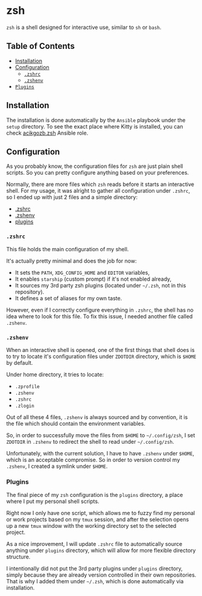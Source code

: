 # zsh

`zsh` is a shell designed for interactive use, similar to `sh` or `bash`.

## Table of Contents

<!--toc:start-->

- [Installation](#installation)
- [Configuration](#configuration)
  - [`.zshrc`](#zshrc)
  - [`.zshenv`](#zshenv)
- [`Plugins`](#plugins)
<!--toc:end-->

## <a id='installation'></a> Installation

The installation is done automatically by the `Ansible` playbook under the `setup` directory.
To see the exact place where Kitty is installed, you can check [acikgozb.zsh](https://github.com/acikgozb/dotfiles/tree/main/setup/roles/acikgozb.zsh) Ansible role.

## <a id='configuration'></a> Configuration

As you probably know, the configuration files for `zsh` are just plain shell scripts. So you can pretty configure anything based on your preferences.

Normally, there are more files which `zsh` reads before it starts an interactive shell.
For my usage, it was alright to gather all configuration under `.zshrc`, so I ended up with just 2 files and a simple directory:

- [.zshrc](https://github.com/acikgozb/dotfiles/blob/main/zsh/.zshrc)
- [.zshenv](https://github.com/acikgozb/dotfiles/blob/main/zsh/.zshenv)
- [plugins](https://github.com/acikgozb/dotfiles/tree/main/zsh/plugins)

### <a id='zshrc'></a> `.zshrc`

This file holds the main configuration of my shell.

It's actually pretty minimal and does the job for now:

- It sets the `PATH`, `XDG_CONFIG_HOME` and `EDITOR` variables,
- It enables `starship` (custom prompt) if it's not enabled already,
- It sources my 3rd party zsh plugins (located under `~/.zsh`, not in this repository).
- It defines a set of aliases for my own taste.

However, even if I correctly configure everything in `.zshrc`, the shell has no idea where to look for this file.
To fix this issue, I needed another file called `.zshenv`.

### <a id='zshenv'></a> `.zshenv`

When an interactive shell is opened, one of the first things that shell does is to try to locate it's configuration files under `ZDOTDIR` directory, which is `$HOME` by default.

Under home directory, it tries to locate:

- `.zprofile`
- `.zshenv`
- `.zshrc`
- `.zlogin`

Out of all these 4 files, `.zshenv` is always sourced and by convention, it is the file which should contain the environment variables.

So, in order to successfully move the files from `$HOME` to `~/.config/zsh`, I set `ZDOTDIR` in `.zshenv` to redirect the shell to read under `~/.config/zsh`.

Unfortunately, with the current solution, I have to have `.zshenv` under `$HOME`, which is an acceptable compromise.
So in order to version control my `.zshenv`, I created a symlink under `$HOME`.

### <a id='plugins'></a> Plugins

The final piece of my `zsh` configuration is the `plugins` directory, a place where I put my personal shell scripts.

Right now I only have one script, which allows me to fuzzy find my personal or work projects based on my `tmux` session, and after the selection opens up a new `tmux` window with the working directory set to the selected project.

As a nice improvement, I will update `.zshrc` file to automatically source anything under `plugins` directory, which will allow for more flexible directory structure.

I intentionally did not put the 3rd party plugins under `plugins` directory, simply because they are already version controlled in their own repositories.
That is why I added them under `~/.zsh`, which is done automatically via installation.
